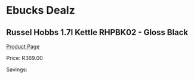
# Ebucks Dealz
## Russel Hobbs 1.7l Kettle RHPBK02 - Gloss Black
[Product Page](https://www.ebucks.com/web/shop/productSelected.do?prodId=1155332937&catId=704985963)

Price: R369.00

Savings: 


	